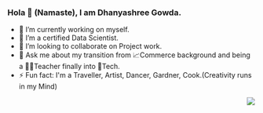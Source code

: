 ### Hola 👋 (Namaste), I am Dhanyashree Gowda.
- 🔭 I’m currently working on myself.
- 🌱 I’m a certified Data Scientist.
- 👯 I’m looking to collaborate on Project work.
- 💬 Ask me about my transition from  📈Commerce background and being a 👩‍🏫Teacher finally into 🤖Tech.
- ⚡ Fun fact: I'm a Traveller, Artist, Dancer, Gardner, Cook.(Creativity runs in my Mind)
<img src="https://pyblog.xyz//Users/dhanyashreegowda/DownloadsWhatsApp Image 2022-02-06 at 2.49.32 PM.jpeg" align="right">







<!--
**Dhanyashree03/Dhanyashree03** is a ✨ _special_ ✨ repository because its `README.md` (this file) appears on your GitHub profile.

Here are some ideas to get you started:

- 🔭 I’m currently working on ...
- 🌱 I’m currently learning ...
- 👯 I’m looking to collaborate on ...
- 🤔 I’m looking for help with ...
- 💬 Ask me about ...
- 📫 How to reach me: ...
- 😄 Pronouns: ...
- ⚡ Fun fact: ...
-->
